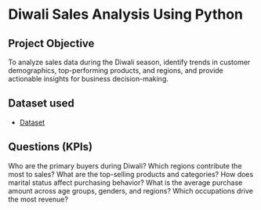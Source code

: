 # Diwali Sales Analysis Using Python
## Project Objective
To analyze sales data during the Diwali season, identify trends in customer demographics, top-performing products, and regions, and provide actionable insights for business decision-making.

## Dataset used
- <a href="https://github.com/thecodingraj/Diwali-Sales-Analysis/blob/main/hr-data.xlsx">Dataset</a>

## Questions (KPIs)
Who are the primary buyers during Diwali?
Which regions contribute the most to sales?
What are the top-selling products and categories?
How does marital status affect purchasing behavior?
What is the average purchase amount across age groups, genders, and regions?
Which occupations drive the most revenue?
